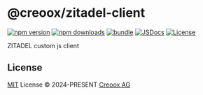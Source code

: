 # @creoox/zitadel-client

[![npm version][npm-version-src]][npm-version-href]
[![npm downloads][npm-downloads-src]][npm-downloads-href]
[![bundle][bundle-src]][bundle-href]
[![JSDocs][jsdocs-src]][jsdocs-href]
[![License][license-src]][license-href]

ZITADEL custom js client

## License

[MIT](./LICENSE) License © 2024-PRESENT [Creoox AG](https://github.com/Creoox)

<!-- Badges -->

[npm-version-src]: https://img.shields.io/npm/v/@creoox-public/zitadel-client?style=flat&colorA=080f12&colorB=1fa669
[npm-version-href]: https://npmjs.com/package/@creoox-public/zitadel-client
[npm-downloads-src]: https://img.shields.io/npm/dm/@creoox-public/zitadel-client?style=flat&colorA=080f12&colorB=1fa669
[npm-downloads-href]: https://npmjs.com/package/@creoox-public/zitadel-client
[bundle-src]: https://img.shields.io/bundlephobia/minzip/@creoox-public/zitadel-client?style=flat&colorA=080f12&colorB=1fa669&label=minzip
[bundle-href]: https://bundlephobia.com/result?p=@creoox-public/zitadel-client
[license-src]: https://img.shields.io/github/license/Creoox/zitadel-client.svg?style=flat&colorA=080f12&colorB=1fa669
[license-href]: https://github.com/Creoox/zitadel-client/blob/main/LICENSE.md
[jsdocs-src]: https://img.shields.io/badge/jsdocs-reference-080f12?style=flat&colorA=080f12&colorB=1fa669
[jsdocs-href]: https://www.jsdocs.io/package/@creoox-public/zitadel-client
